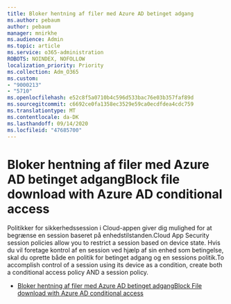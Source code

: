 ```yaml
---
title: Bloker hentning af filer med Azure AD betinget adgang
ms.author: pebaum
author: pebaum
manager: mnirkhe
ms.audience: Admin
ms.topic: article
ms.service: o365-administration
ROBOTS: NOINDEX, NOFOLLOW
localization_priority: Priority
ms.collection: Adm_O365
ms.custom:
- "9000213"
- "5710"
ms.openlocfilehash: e52c8f5a0710b4c596d533bac76e03b357faf89d
ms.sourcegitcommit: c6692ce0fa1358ec3529e59ca0ecdfdea4cdc759
ms.translationtype: MT
ms.contentlocale: da-DK
ms.lasthandoff: 09/14/2020
ms.locfileid: "47685700"
---
```

# <a name="block-file-download-with-azure-ad-conditional-access"></a><span data-ttu-id="16366-102">Bloker hentning af filer med Azure AD betinget adgang</span><span class="sxs-lookup"><span data-stu-id="16366-102">Block file download with Azure AD conditional access</span></span>

<span data-ttu-id="16366-103">Politikker for sikkerhedssession i Cloud-appen giver dig mulighed for at begrænse en session baseret på enhedstilstanden.</span><span class="sxs-lookup"><span data-stu-id="16366-103">Cloud App Security session policies allow you to restrict a session based on device state.</span></span> <span data-ttu-id="16366-104">Hvis du vil foretage kontrol af en session ved hjælp af sin enhed som betingelse, skal du oprette både en politik for betinget adgang og en sessions politik.</span><span class="sxs-lookup"><span data-stu-id="16366-104">To accomplish control of a session using its device as a condition, create both a conditional access policy AND a session policy.</span></span>

- [<span data-ttu-id="16366-105">Bloker hentning af filer med Azure AD betinget adgang</span><span class="sxs-lookup"><span data-stu-id="16366-105">Block File download with Azure AD conditional access</span></span>](https://docs.microsoft.com/cloud-app-security/use-case-proxy-block-session-aad#create-a-block-download-policy-for-unmanaged-devices)
